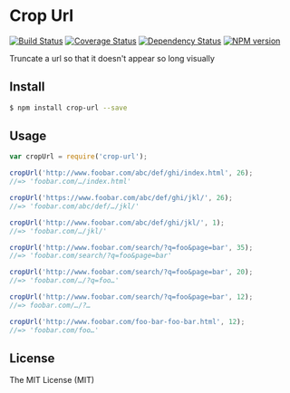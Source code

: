 Crop Url
========

[![Build Status][travis-image]][travis-url]
[![Coverage Status][coveralls-image]][coveralls-url]
[![Dependency Status][gemnasium-image]][gemnasium-url]
[![NPM version][npm-image]][npm-url]

Truncate a url so that it doesn't appear so long visually

Install
-------

```bash
$ npm install crop-url --save
```

Usage
-----

```js
var cropUrl = require('crop-url');

cropUrl('http://www.foobar.com/abc/def/ghi/index.html', 26);
//=> 'foobar.com/…/index.html'

cropUrl('https://www.foobar.com/abc/def/ghi/jkl/', 26);
//=> 'foobar.com/abc/def/…/jkl/'

cropUrl('http://www.foobar.com/abc/def/ghi/jkl/', 1);
//=> 'foobar.com/…/jkl/'

cropUrl('http://www.foobar.com/search/?q=foo&page=bar', 35);
//=> 'foobar.com/search/?q=foo&page=bar'

cropUrl('http://www.foobar.com/search/?q=foo&page=bar', 20);
//=> 'foobar.com/…/?q=foo…'

cropUrl('http://www.foobar.com/search/?q=foo&page=bar', 12);
//=> foobar.com/…/?…

cropUrl('http://www.foobar.com/foo-bar-foo-bar.html', 12);
//=> 'foobar.com/foo…'
```

License
-------

The MIT License (MIT)

[npm-image]: https://img.shields.io/npm/v/crop-url.svg
[npm-url]: https://www.npmjs.com/package/crop-url
[travis-image]: https://travis-ci.org/williambelle/crop-url.svg?branch=master
[travis-url]: https://travis-ci.org/williambelle/crop-url
[coveralls-image]: https://coveralls.io/repos/github/williambelle/crop-url/badge.svg
[coveralls-url]: https://coveralls.io/github/williambelle/crop-url
[gemnasium-image]: https://gemnasium.com/badges/github.com/williambelle/crop-url.svg
[gemnasium-url]: https://gemnasium.com/github.com/williambelle/crop-url
